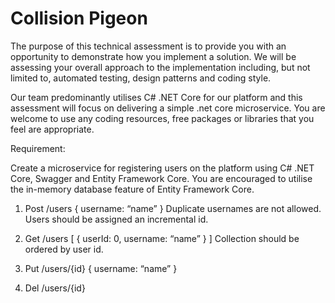 # Collision Pigeon

The purpose of this technical assessment is to provide you with an opportunity to demonstrate how you implement a solution.  We will be assessing your overall approach to the implementation including, but not limited to, automated testing, design patterns and coding style.

Our team predominantly utilises C# .NET Core for our platform and this assessment will focus on delivering a simple .net core microservice.  You are welcome to use any coding resources, free packages or libraries that you feel are appropriate.

Requirement: 

Create a microservice for registering users on the platform using C# .NET Core, Swagger and Entity Framework Core.  You are encouraged to utilise the in-memory database feature of Entity Framework Core.

1.	Post /users
{
  username: “name”
}
Duplicate usernames are not allowed.  
Users should be assigned an incremental id.

2.	Get /users
[
  {
    userId: 0,
    username: “name”
  }
]
Collection should be ordered by user id.

3.	Put /users/{id}
{
  username: “name”
}

4.	Del /users/{id}
